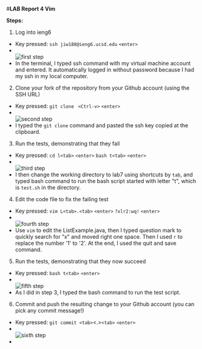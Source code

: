 #**LAB Report 4 Vim**

**Steps:**
1. Log into ieng6       
- Key pressed: ```ssh jiw188@ieng6.ucsd.edu``` ```<enter>```
- <br>![first step](https://igiotto12.github.io/cse15l-lab-reports/screenshots/p1-lab4.png)
- In the terminal, I typed ssh command with my virtual machine account and entered. It automatically logged in without password because I had my ssh  in my local computer.
        
2. Clone your fork of the repository from your Github account (using the SSH URL)      
- Key pressed: ```git clone ``` ```<Ctrl-v>``` ```<enter>```
- <br>![second step](https://igiotto12.github.io/cse15l-lab-reports/screenshots/p2-lab4.png)
- I typed the ```git clone``` command and pasted the ssh key copied at the clipboard.
            
3. Run the tests, demonstrating that they fail
- Key pressed: ```cd l<tab>``` ```<enter>``` ```bash t<tab>``` ```<enter>```
- <br>![third step](https://igiotto12.github.io/cse15l-lab-reports/screenshots/p3-lab4.png)
- I then change the working directory to lab7 using shortcuts by ```tab```, and typed bash command to run the bash script started with letter "t", which is ```test.sh``` in the directory.
        
4. Edit the code file to fix the failing test
- Key pressed: ```vim L<tab>.<tab>``` ```<enter>``` ```?xlr2:wq!``` ```<enter>```
- <br>![fourth step](https://igiotto12.github.io/cse15l-lab-reports/screenshots/p4-lab4.png)
- Use ```vim``` to edit the ListExample.java, then I typed question mark to quickly search for "x" and moved right one space. Then I used ```r``` to replace the number '1' to '2'. At the end, I used the quit and save command. 

5. Run the tests, demonstrating that they now succeed
- Key pressed: ```bash t<tab>``` ```<enter>```
- <br>![fifth step](https://igiotto12.github.io/cse15l-lab-reports/screenshots/p5-lab4.png)
- As I did in step 3, I typed the bash command to run the test script. 

6. Commit and push the resulting change to your Github account (you can pick any commit message!)
- Key pressed: ```git commit <tab>```<.>```<tab>``` ```<enter>```
- <br>![sixth step](https://igiotto12.github.io/cse15l-lab-reports/screenshots/p6-lab4.png)
- 
